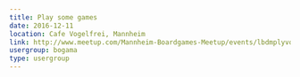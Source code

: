```yaml
---
title: Play some games
date: 2016-12-11
location: Cafe Vogelfrei, Mannheim
link: http://www.meetup.com/Mannheim-Boardgames-Meetup/events/lbdmplyvqbpb/
usergroup: bogama
type: usergroup
---
```

